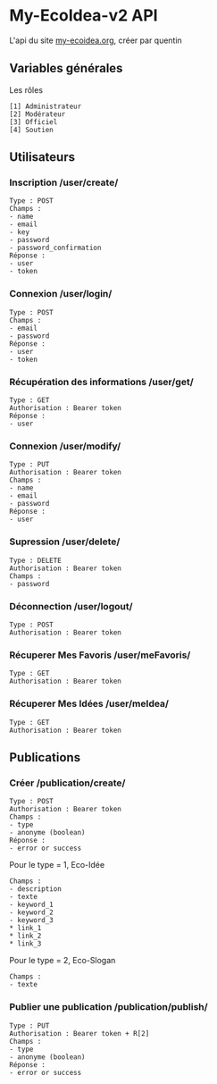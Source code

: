 # My-EcoIdea-v2 API
L'api du site [my-ecoidea.org](https://my-ecoidea.org), créer par quentin

## Variables générales
Les rôles
```
[1] Administrateur
[2] Modérateur
[3] Officiel
[4] Soutien
```

## Utilisateurs
### Inscription /user/create/

```
Type : POST
Champs :
- name
- email
- key
- password
- password_confirmation
Réponse :
- user
- token
```
### Connexion /user/login/

```
Type : POST
Champs :
- email
- password
Réponse :
- user
- token
```
### Récupération des informations /user/get/

```
Type : GET
Authorisation : Bearer token
Réponse :
- user
```
### Connexion /user/modify/

```
Type : PUT
Authorisation : Bearer token
Champs :
- name
- email
- password
Réponse :
- user
```
### Supression /user/delete/

```
Type : DELETE
Authorisation : Bearer token
Champs :
- password
```
### Déconnection /user/logout/

```
Type : POST
Authorisation : Bearer token
```
### Récuperer Mes Favoris /user/meFavoris/

```
Type : GET
Authorisation : Bearer token
```
### Récuperer Mes Idées /user/meIdea/

```
Type : GET
Authorisation : Bearer token
```
## Publications
### Créer /publication/create/

```
Type : POST
Authorisation : Bearer token
Champs :
- type
- anonyme (boolean)
Réponse :
- error or success
```
Pour le type = 1, Eco-Idée
```
Champs :
- description
- texte
- keyword_1
- keyword_2
- keyword_3
* link_1
* link_2
* link_3
```
Pour le type = 2, Eco-Slogan
```
Champs :
- texte
```
### Publier une publication /publication/publish/

```
Type : PUT
Authorisation : Bearer token + R[2]
Champs :
- type
- anonyme (boolean)
Réponse :
- error or success
```